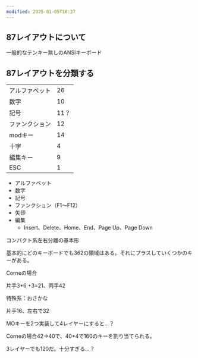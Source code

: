 ```yaml
---
modified: 2025-01-05T18:37
---
```

  

  

  

## 87レイアウトについて

一般的なテンキー無しのANSIキーボード

  

  

## 87レイアウトを分類する

  

|   |   |
|---|---|
|アルファベット|26|
|数字|10|
|記号|11？|
|ファンクション|12|
|modキー|14|
|十字|4|
|編集キー|9|
|ESC|1|

  

- アルファベット
- 数字
- 記号
- ファンクション（F1～F12）
- 矢印
- 編集
    - Insert、Delete、Home、End、Page Up、Page Down

  

  

コンパクト系左右分離の基本形

基本的にどのキーボードでも3*6*2の領域はある。それにプラスしていくつかのキーがある。

  

Corneの場合

片手3*6 +3=21、両手42

  

特殊系：おさかな

片手16、左右で32

  

  

MOキーを2つ実装して4レイヤーにすると…？

Corneの場合42→40で、40*4で160のキーを割り当てられる。

3レイヤーでも120だ。十分すぎる…？